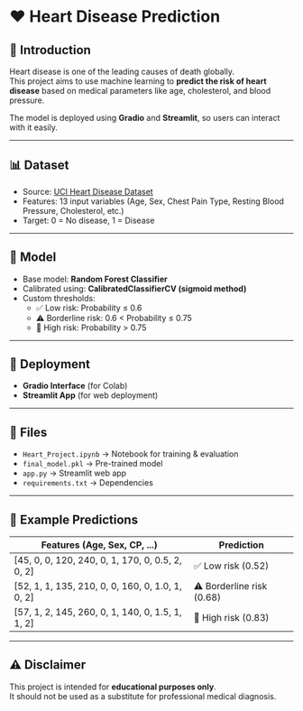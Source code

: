 # ❤️ Heart Disease Prediction

## 📖 Introduction
Heart disease is one of the leading causes of death globally.  
This project aims to use machine learning to **predict the risk of heart disease** based on medical parameters like age, cholesterol, and blood pressure.  

The model is deployed using **Gradio** and **Streamlit**, so users can interact with it easily.

---

## 📊 Dataset
- Source: [UCI Heart Disease Dataset](https://archive.ics.uci.edu/ml/datasets/heart+Disease)  
- Features: 13 input variables (Age, Sex, Chest Pain Type, Resting Blood Pressure, Cholesterol, etc.)  
- Target: 0 = No disease, 1 = Disease  

---

## 🧠 Model
- Base model: **Random Forest Classifier**  
- Calibrated using: **CalibratedClassifierCV (sigmoid method)**  
- Custom thresholds:
  - ✅ Low risk: Probability ≤ 0.6  
  - ⚠️ Borderline risk: 0.6 < Probability ≤ 0.75  
  - 🚨 High risk: Probability > 0.75  

---

## 🚀 Deployment
- **Gradio Interface** (for Colab)  
- **Streamlit App** (for web deployment)  

---

## 📂 Files
- `Heart_Project.ipynb` → Notebook for training & evaluation  
- `final_model.pkl` → Pre-trained model  
- `app.py` → Streamlit web app  
- `requirements.txt` → Dependencies  

---

## 🧪 Example Predictions

| Features (Age, Sex, CP, ...)                            | Prediction |
|----------------------------------------------------------|------------|
| [45, 0, 0, 120, 240, 0, 1, 170, 0, 0.5, 2, 0, 2]         | ✅ Low risk (0.52) |
| [52, 1, 1, 135, 210, 0, 0, 160, 0, 1.0, 1, 0, 2]         | ⚠️ Borderline risk (0.68) |
| [57, 1, 2, 145, 260, 0, 1, 140, 0, 1.5, 1, 1, 2]         | 🚨 High risk (0.83) |

---

## ⚠️ Disclaimer
This project is intended for **educational purposes only**.  
It should not be used as a substitute for professional medical diagnosis.
